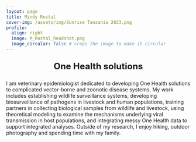 ```yaml
---
layout: page
title: Mindy Rostal
cover-img: /assets/img/Sunrise Tanzania 2023.png
profile:
  align: right
  image: M_Rostal_headshot.png
  image_circular: false # crops the image to make it circular
---
```


<p style="text-align: center; font-size: 24px; font-weight: bold;">One Health solutions</p>

I am veterinary epidemiologist dedicated to developing One Health solutions to complicated vector-borne and zoonotic disease systems. My work includes establishing wildlife surveillance systems, developing biosurveillance of pathogens in livestock and human populations, training partners in collecting biological samples from wildlife and livestock, using theoretical modeling to examine the mechanisms underlying viral transmission in host populations, and integrating messy One Health data to support integrated analyses. Outside of my research, I enjoy hiking, outdoor photography and spending time with my family.

